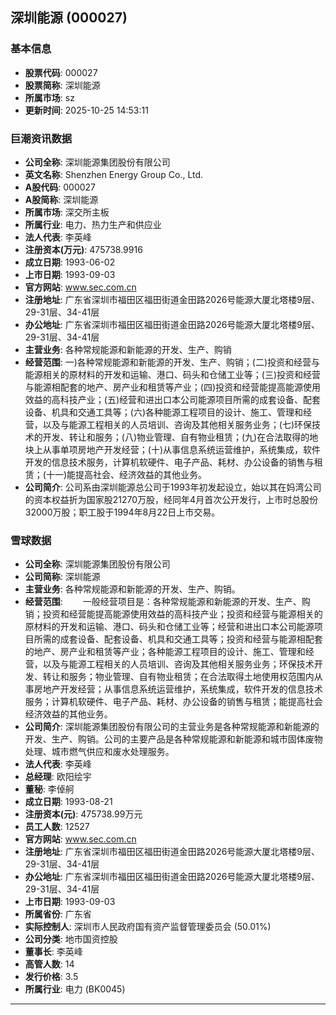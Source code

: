 ## 深圳能源 (000027)

### 基本信息

- **股票代码**: 000027
- **股票简称**: 深圳能源
- **所属市场**: sz
- **更新时间**: 2025-10-25 14:53:11

### 巨潮资讯数据

- **公司全称**: 深圳能源集团股份有限公司
- **英文名称**: Shenzhen Energy Group Co., Ltd.
- **A股代码**: 000027
- **A股简称**: 深圳能源
- **所属市场**: 深交所主板
- **所属行业**: 电力、热力生产和供应业
- **法人代表**: 李英峰
- **注册资本(万元)**: 475738.9916
- **成立日期**: 1993-06-02
- **上市日期**: 1993-09-03
- **官方网站**: www.sec.com.cn
- **注册地址**: 广东省深圳市福田区福田街道金田路2026号能源大厦北塔楼9层、29-31层、34-41层
- **办公地址**: 广东省深圳市福田区福田街道金田路2026号能源大厦北塔楼9层、29-31层、34-41层
- **主营业务**: 各种常规能源和新能源的开发、生产、购销
- **经营范围**: 一)各种常规能源和新能源的开发、生产、购销；(二)投资和经营与能源相关的原材料的开发和运输、港口、码头和仓储工业等；(三)投资和经营与能源相配套的地产、房产业和租赁等产业；(四)投资和经营能提高能源使用效益的高科技产业；(五)经营和进出口本公司能源项目所需的成套设备、配套设备、机具和交通工具等；(六)各种能源工程项目的设计、施工、管理和经营，以及与能源工程相关的人员培训、咨询及其他相关服务业务；(七)环保技术的开发、转让和服务；(八)物业管理、自有物业租赁；(九)在合法取得的地块上从事单项房地产开发经营；(十)从事信息系统运营维护，系统集成，软件开发的信息技术服务，计算机软硬件、电子产品、耗材、办公设备的销售与租赁；(十一)能提高社会、经济效益的其他业务。
- **公司简介**: 公司系由深圳能源总公司于1993年初发起设立，始以其在妈湾公司的资本权益折为国家股21270万股，经同年4月首次公开发行，上市时总股份32000万股；职工股于1994年8月22日上市交易。

### 雪球数据

- **公司全称**: 深圳能源集团股份有限公司
- **公司简称**: 深圳能源
- **主营业务**: 各种常规能源和新能源的开发、生产、购销。
- **经营范围**: 　　一般经营项目是：各种常规能源和新能源的开发、生产、购销；投资和经营能提高能源使用效益的高科技产业；投资和经营与能源相关的原材料的开发和运输、港口、码头和仓储工业等；经营和进出口本公司能源项目所需的成套设备、配套设备、机具和交通工具等；投资和经营与能源相配套的地产、房产业和租赁等产业；各种能源工程项目的设计、施工、管理和经营，以及与能源工程相关的人员培训、咨询及其他相关服务业务；环保技术开发、转让和服务；物业管理、自有物业租赁；在合法取得土地使用权范围内从事房地产开发经营；从事信息系统运营维护，系统集成，软件开发的信息技术服务；计算机软硬件、电子产品、耗材、办公设备的销售与租赁；能提高社会经济效益的其他业务。
- **公司简介**: 深圳能源集团股份有限公司的主营业务是各种常规能源和新能源的开发、生产、购销。公司的主要产品是各种常规能源和新能源和城市固体废物处理、城市燃气供应和废水处理服务。
- **法人代表**: 李英峰
- **总经理**: 欧阳绘宇
- **董秘**: 李倬舸
- **成立日期**: 1993-08-21
- **注册资本(元)**: 475738.99万元
- **员工人数**: 12527
- **官方网站**: www.sec.com.cn
- **注册地址**: 广东省深圳市福田区福田街道金田路2026号能源大厦北塔楼9层、29-31层、34-41层
- **办公地址**: 广东省深圳市福田区福田街道金田路2026号能源大厦北塔楼9层、29-31层、34-41层
- **上市日期**: 1993-09-03
- **所属省份**: 广东省
- **实际控制人**: 深圳市人民政府国有资产监督管理委员会 (50.01%)
- **公司分类**: 地市国资控股
- **董事长**: 李英峰
- **高管人数**: 14
- **发行价格**: 3.5
- **所属行业**: 电力 (BK0045)

---